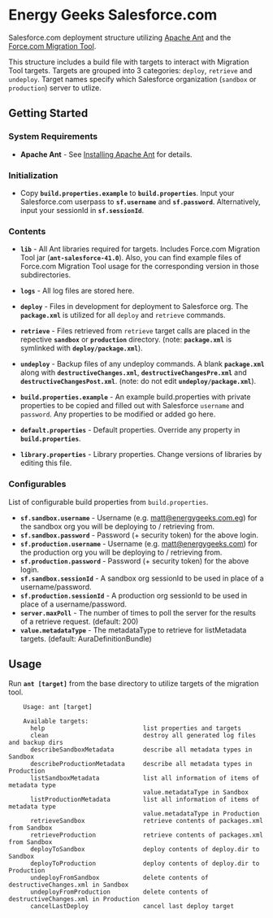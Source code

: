 Energy Geeks Salesforce.com
===========================

Salesforce.com deployment structure utilizing
[Apache Ant](http://ant.apache.org/) and the
[Force.com Migration Tool](https://developer.salesforce.com/page/Force.com_Migration_Tool).

This structure includes a build file with targets to interact with Migration
Tool targets. Targets are grouped into 3 categories: ``deploy``, ``retrieve``
and ``undeploy``. Target names specify which Salesforce organization (``sandbox`` or
``production``) server to utlize.

Getting Started
---------------

### System Requirements
* **Apache Ant** - See [Installing Apache Ant](http://ant.apache.org/manual/install.html)
for details.

### Initialization
* Copy **``build.properties.example``** to **``build.properties``**. Input your
Salesforce.com userpass to **``sf.username``** and **``sf.password``**. Alternatively, input your sessionId in **``sf.sessionId``**.

### Contents
* **``lib``** - All Ant libraries required for targets. Includes Force.com
  Migration Tool jar (**``ant-salesforce-41.0``**). Also, you can find example
  files of Force.com Migration Tool usage for the corresponding version in those
  subdirectories.

* **``logs``** - All log files are stored here.

* **``deploy``** - Files in development for deployment to Salesforce org. The
  **``package.xml``** is utilized for all ``deploy`` and ``retrieve`` commands.

* **``retrieve``** - Files retrieved from ``retrieve`` target calls are placed
  in the repective **``sandbox``** or **``production``** directory. (note:
  **``package.xml``** is symlinked with **``deploy/package.xml``**).

* **``undeploy``** - Backup files of any undeploy commands. A blank
  **``package.xml``** along with **``destructiveChanges.xml``**,
  **``destructiveChangesPre.xml``** and **``destructiveChangesPost.xml``**.
  (note: do not edit **``undeploy/package.xml``**).

* **``build.properties.example``** - An example build.properties with private
  properties to be copied and filled out with Salesforce ``username`` and
  ``password``. Any properties to be modified or added go here.

* **``default.properties``** - Default properties. Override any property in
  **``build.properties``**.

* **``library.properties``** - Library properties. Change versions of libraries
  by editing this file.

### Configurables
List of configurable build properties from ``build.properties``.
* **``sf.sandbox.username``** - Username (e.g. matt@energygeeks.com.eg) for the
  sandbox org you will be deploying to / retrieving from.
* **``sf.sandbox.password``** - Password (+ security token) for the above login.
* **``sf.production.username``** - Username (e.g. matt@energygeeks.com) for the
production org you will be deploying to / retrieving from.
* **``sf.production.password``** - Password (+ security token) for the above
  login.
* **``sf.sandbox.sessionId``** - A sandbox org sessionId to be used in place of
  a username/password.
* **``sf.production.sessionId``** - A production org sessionId to be used in
  place of a username/password.
* **``server.maxPoll``** - The number of times to poll the server for the
  results of a retrieve request. (default: 200)
* **``value.metadataType``** - The metadataType to retrieve for listMetadata
  targets. (default: AuraDefinitionBundle)

Usage
-----
Run **``ant [target]``** from the base directory to utilize targets of the
migration tool.

```
    Usage: ant [target]

    Available targets:
      help                           list properties and targets
      clean                          destroy all generated log files and backup dirs
      describeSandboxMetadata        describe all metadata types in Sandbox
      describeProductionMetadata     describe all metadata types in Production
      listSandboxMetadata            list all information of items of metadata type
                                     value.metadataType in Sandbox
      listProductionMetadata         list all information of items of metadata type
                                     value.metadataType in Production
      retrieveSandbox                retrieve contents of packages.xml from Sandbox
      retrieveProduction             retrieve contents of packages.xml from Sandbox
      deployToSandbox                deploy contents of deploy.dir to Sandbox
      deployToProduction             deploy contents of deploy.dir to Production
      undeployFromSandbox            delete contents of destructiveChanges.xml in Sandbox
      undeployFromProduction         delete contents of destructiveChanges.xml in Production
      cancelLastDeploy               cancel last deploy target
```

